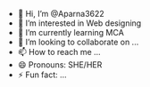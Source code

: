 - 👋 Hi, I’m @Aparna3622
- 👀 I’m interested in Web designing
- 🌱 I’m currently learning MCA
- 💞️ I’m looking to collaborate on ...
- 📫 How to reach me ...
- 😄 Pronouns: SHE/HER
- ⚡ Fun fact: ...





